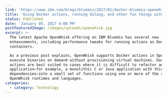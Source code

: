 ```yaml
---
link: 'https://www.ibm.com/blogs/bluemix/2017/01/docker-bluemix-openwhisk/'
title: 'Using Docker actions, running Golang, and other fun things with OpenWhisk'
status: Published
date: 'January 05, 2017 4:00 PM'
postFeaturedImage: /images/uploads/openwhisk.jpg
excerpt: >-
  The latest Apache OpenWhisk offering on IBM Bluemix has several new
  enhancements, including performance tweaks for running actions as Docker
  containers.

  As a previous post explains, OpenWhisk supports Docker actions in OpenWhisk to
  execute binaries on demand without provisioning virtual machines. Docker
  actions are best suited to cases where it is difficult to refactor an
  application—for example, a monolithic C or Java application with third-party
  dependencies—into a small set of functions using one or more of the supported
  OpenWhisk runtimes and languages.
categories:
  - category: Technology
---
```


